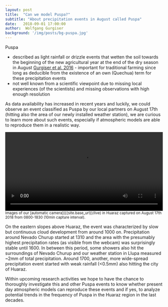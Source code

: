 ```yaml
---
layout: post
title:  "Can we model Puspa?"
subtitle: "About precipitation events in August called Puspa"
date:   2018-09-01 17:00:00
author:  Wolfgang Gurgiser
background: '/img/posts/bg-puspa.jpg'
---
```


Puspa
- described as light rainfall or drizzle events that wetten the soil towards the beginning of the new agricultural year at the end of the dry season in August [Gurgiser et al. 2016](https://www.earth-syst-dynam.net/7/499/2016/esd-7-499-2016.html) - important for traditional farming since long as deducible from the existence of an own (Quechua) term for these precipitation events
- not well known from a scientific viewpoint due to missing local experiences (of the scientists) and missing observations with high enough resolution

As data availability has increased in recent years and luckily, we could observe an event classified as Puspa by our local partners on August 17th (hitting also the area of our newly installed weather station), we are curious to learn more about such events, especially if atmospheric models are able to reproduce them in a realistic way.

<div class="myvideo">
   <video  style="display:block; width:100%; height:auto;" autoplay controls loop="loop">
       <source src="/video/PuspaTimelapse17082018.mp4" type="video/mp4" />
       <source src="/video/PuspaTimelapse17082018.ogv" type="video/ogg" />
       <source src="/video/PuspaTimelapse17082018.webm"  type="video/webm"  />
   </video>
   <small> Images of our [automatic camera]({{site.base_url}}/live) in Huaraz captured on August 17th 2018 from 0800-1830 (10min capture interval). </small>
</div>

On the eastern slopes above Huaraz, the event was characterized by slow but continuous cloud development from around 1000 on. Precipitation around Nevado Churup started at 1310 and the area with the presumably highest precipitation rates (as visible from the webcam) was surprisingly stable until 1600. In between this period, some showers also hit the surroundings of Nevado Churup and our weather station in Llupa measured ~2mm of total precipitation. Around 1700, another, more wide-spread precipitation event started with weak rainfall (<0.5mm) also hitting the city of Huaraz.

Within upcoming research activities we hope to have the chance to thoroughly investigate this and other Puspa events to know whether present day atmospheric models can reproduce these events and if yes, to analyze potential trends in the frequency of Puspa in the Huaraz region in the last decades.

